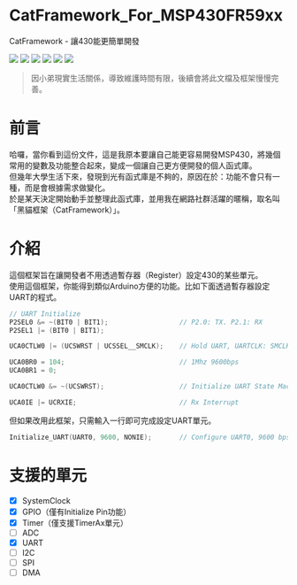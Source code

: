 # CatFramework_For_MSP430FR59xx
CatFramework - 讓430能更簡單開發

![](https://img.shields.io/github/last-commit/minexo79/CatFramework_For_MSP430FR59xx)
![](https://img.shields.io/github/languages/code-size/minexo79/CatFramework_For_MSP430FR59xx?color=yellow&style=flat-square)
![](https://img.shields.io/github/issues/minexo79/CatFramework_For_MSP430FR59xx)
![](https://img.shields.io/github/issues-pr/minexo79/CatFramework_For_MSP430FR59xx)
![](https://img.shields.io/github/forks/minexo79/CatFramework_For_MSP430FR59xx?style=social)
![](https://img.shields.io/github/stars/minexo79/CatFramework_For_MSP430FR59xx?style=social)

> 因小弟現實生活關係，導致維護時間有限，後續會將此文檔及框架慢慢完善。

# 前言
哈囉，當你看到這份文件，這是我原本要讓自己能更容易開發MSP430，將幾個常用的變數及功能整合起來，變成一個讓自己更方便開發的個人函式庫。<br>
但幾年大學生活下來，發現到光有函式庫是不夠的，原因在於：功能不會只有一種，而是會根據需求做變化。<br>
於是某天決定開始動手並整理此函式庫，並用我在網路社群活躍的暱稱，取名叫「黑貓框架（CatFramework）」。<br>

# 介紹
這個框架旨在讓開發者不用透過暫存器（Register）設定430的某些單元。<br>
使用這個框架，你能得到類似Arduino方便的功能。比如下面透過暫存器設定UART的程式。
```c
// UART Initialize
P2SEL0 &= ~(BIT0 | BIT1);                  // P2.0: TX. P2.1: RX
P2SEL1 |= (BIT0 | BIT1);

UCA0CTLW0 |= (UCSWRST | UCSSEL__SMCLK);    // Hold UART, UARTCLK: SMCLK

UCA0BR0 = 104;                             // 1Mhz 9600bps
UCA0BR1 = 0;

UCA0CTLW0 &= ~(UCSWRST);                   // Initialize UART State Machine

UCA0IE |= UCRXIE;                          // Rx Interrupt
```
但如果改用此框架，只需輸入一行即可完成設定UART單元。
```c
Initialize_UART(UART0, 9600, NONIE);       // Configure UART0, 9600 bps, disable TX/RX Interrupt
```

# 支援的單元
- [x] SystemClock
- [x] GPIO（僅有Initialize Pin功能）
- [x] Timer（僅支援TimerAx單元）
- [ ] ADC
- [x] UART
- [ ] I2C
- [ ] SPI
- [ ] DMA
